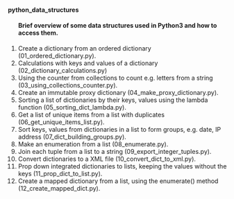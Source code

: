 <h4>python_data_structures</h4>
<p></p>
<ol><h4>Brief overview of some data structures used in Python3 and how to access them.</h4>
<li>Create a dictionary from an ordered dictionary (01_ordered_dictionary.py).</li>
<li>Calculations with keys and values of a dictionary (02_dictionary_calculations.py)</li>
<li>Using the counter from collections to count e.g. letters from a string (03_using_collections_counter.py).</li>
<li>Create an immutable proxy dictionary (04_make_proxy_dictionary.py).</li>
<li>Sorting a list of dictionaries by their keys, values using the lambda function (05_sorting_dict_lambda.py).</li>
<li>Get a list of unique items from a list with duplicates (06_get_unique_items_list.py).</li>
<li>Sort keys, values from dictionaries in a list to form groups, e.g. date, IP address (07_dict_building_groups.py).</li>
<li>Make an enumeration from a list (08_enumerate.py).</li>
<li>Join each tuple from a list to a string (09_export_integer_tuples.py).</li>
<li>Convert dictionaries to a XML file (10_convert_dict_to_xml.py).</li>
<li>Prop down integrated dictionaries to lists, keeping the values without the keys (11_prop_dict_to_list.py).</li>
<li>Create a mapped dictionary from a list, using the enumerate() method (12_create_mapped_dict.py).</li>
</ol>
